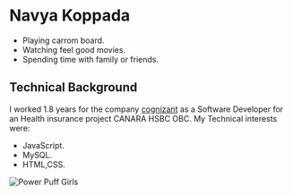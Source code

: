 # Navya Koppada #

* Playing carrom board.
* Watching feel good movies.
* Spending time with family or friends.

## Technical Background ##

I worked 1.8 years for the company  [cognizant]([http://www.google.fr/](https://www.cognizant.com/us/en/about-cognizant) "COgnizant Technologies") as a Software Developer for an Health insurance project CANARA HSBC OBC.
My Technical interests were:
* JavaScript.
* MySQL.
* HTML,CSS.


![Power Puff Girls](https://github.com/NavyaKoppada/CIS641-HW2-Koppada/assets/52247480/7da412c8-87dc-4a4d-9cef-06b245bd87cb)
